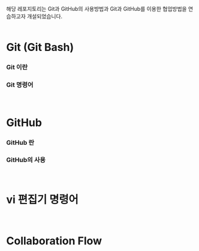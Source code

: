해당 레포지토리는 Git과 GitHub의 사용방법과 Git과 GitHub를 이용한 협업방법을 연습하고자 개설되었습니다.
<br><br>


# Git (Git Bash)
### Git 이란
### Git 명령어

<br>

# GitHub
### GitHub 란
### GitHub의 사용

<br>

# vi 편집기 명령어

<br>

# Collaboration Flow

